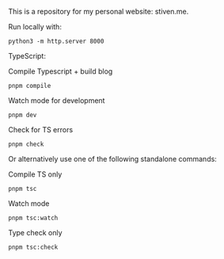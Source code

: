 This is a repository for my personal website: stiven.me.

Run locally with:
```
python3 -m http.server 8000
```

TypeScript:

Compile Typescript + build blog
```
pnpm compile
```

Watch mode for development
```
pnpm dev
```

Check for TS errors
```
pnpm check
```

Or alternatively use one of the following standalone commands:

Compile TS only 
```
pnpm tsc
```

Watch mode
```
pnpm tsc:watch
```

Type check only
```
pnpm tsc:check 
```
